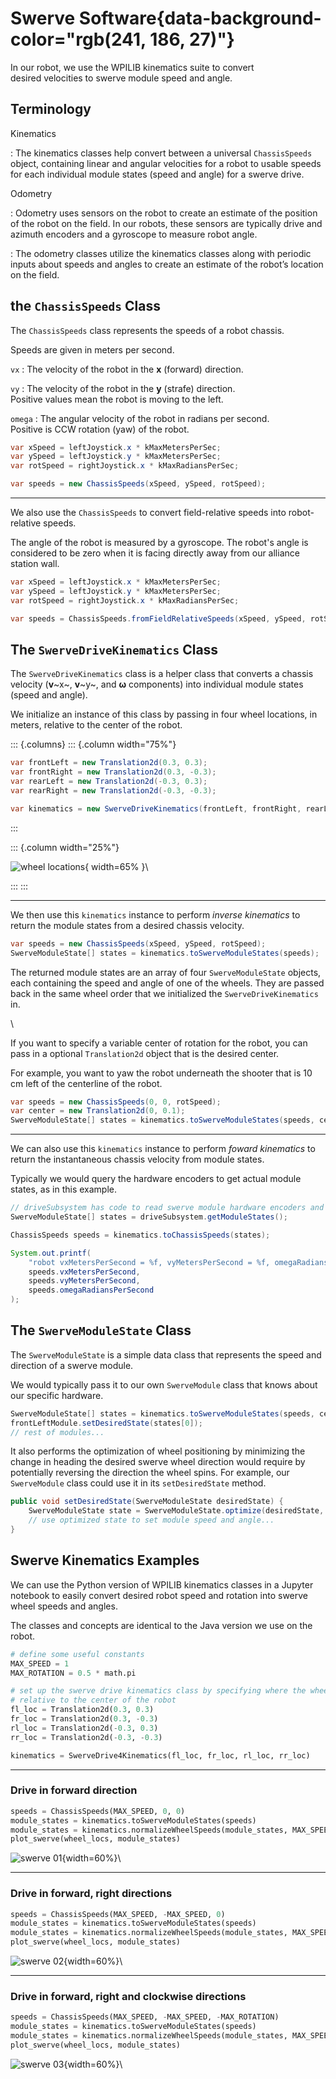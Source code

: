 # Swerve Software{data-background-color="rgb(241, 186, 27)"}

In our robot, we use the WPILIB kinematics suite to convert\
desired velocities to swerve module speed and angle.

## Terminology

Kinematics

: The kinematics classes help convert between a universal `ChassisSpeeds` object, containing linear and angular velocities for a robot to usable speeds for each individual module states (speed and angle) for a swerve drive.

Odometry

: Odometry uses sensors on the robot to create an estimate of the position of the robot on the field. In our robots, these sensors are typically drive and azimuth encoders and a gyroscope to measure robot angle.

: The odometry classes utilize the kinematics classes along with periodic inputs about speeds and angles to create an estimate of the robot’s location on the field.

## the `ChassisSpeeds` Class

The `ChassisSpeeds` class represents the speeds of a robot chassis.

Speeds are given in meters per second.

`vx`
: The velocity of the robot in the **x** (forward) direction.

`vy`
: The velocity of the robot in the **y** (strafe) direction.\
Positive values mean the robot is moving to the left.

`omega`
: The angular velocity of the robot in radians per second.\
Positive is CCW rotation (yaw) of the robot.

```java
var xSpeed = leftJoystick.x * kMaxMetersPerSec;
var ySpeed = leftJoystick.y * kMaxMetersPerSec;
var rotSpeed = rightJoystick.x * kMaxRadiansPerSec;

var speeds = new ChassisSpeeds(xSpeed, ySpeed, rotSpeed);
```

---

We also use the `ChassisSpeeds` to convert field-relative speeds into robot-relative speeds.

The angle of the robot is measured by a gyroscope. The robot's angle is considered to be zero when it is facing directly away from our alliance station wall.

```java
var xSpeed = leftJoystick.x * kMaxMetersPerSec;
var ySpeed = leftJoystick.y * kMaxMetersPerSec;
var rotSpeed = rightJoystick.x * kMaxRadiansPerSec;

var speeds = ChassisSpeeds.fromFieldRelativeSpeeds(xSpeed, ySpeed, rotSpeed, gyro.getRotation2d())
```

## The `SwerveDriveKinematics` Class

The `SwerveDriveKinematics` class is a helper class that converts a chassis velocity (**v**~x~, **v**~y~, and **ω** components) into individual module states (speed and angle).

We initialize an instance of this class by passing in four wheel locations, in meters, relative to the center of the robot.

::: {.columns}
::: {.column width="75%"}

```java
var frontLeft = new Translation2d(0.3, 0.3);
var frontRight = new Translation2d(0.3, -0.3);
var rearLeft = new Translation2d(-0.3, 0.3);
var rearRight = new Translation2d(-0.3, -0.3);

var kinematics = new SwerveDriveKinematics(frontLeft, frontRight, rearLeft, rearRight);
```

:::

::: {.column width="25%"}

![wheel locations](img/swerve-software/wheel-locations.svg){ width=65% }\

:::
:::

---

We then use this `kinematics` instance to perform _inverse kinematics_ to return the module states from a desired chassis velocity.

```java
var speeds = new ChassisSpeeds(xSpeed, ySpeed, rotSpeed);
SwerveModuleState[] states = kinematics.toSwerveModuleStates(speeds);
```

The returned module states are an array of four `SwerveModuleState` objects, each containing the speed and angle of one of the wheels. They are passed back in the same wheel order that we initialized the `SwerveDriveKinematics` in.

\

If you want to specify a variable center of rotation for the robot, you can pass in a optional `Translation2d` object that is the desired center.

For example, you want to yaw the robot underneath the shooter that is 10 cm left of the centerline of the robot.

```java
var speeds = new ChassisSpeeds(0, 0, rotSpeed);
var center = new Translation2d(0, 0.1);
SwerveModuleState[] states = kinematics.toSwerveModuleStates(speeds, center);
```

---

We can also use this `kinematics` instance to perform _foward kinematics_ to return the instantaneous chassis velocity from module states.

Typically we would query the hardware encoders to get actual module states, as in this example.

```java
// driveSubsystem has code to read swerve module hardware encoders and converts to module states
SwerveModuleState[] states = driveSubsystem.getModuleStates();

ChassisSpeeds speeds = kinematics.toChassisSpeeds(states);

System.out.printf(
    "robot vxMetersPerSecond = %f, vyMetersPerSecond = %f, omegaRadiansPerSecond = %f %n",
    speeds.vxMetersPerSecond,
    speeds.vyMetersPerSecond,
    speeds.omegaRadiansPerSecond
);
```

## The `SwerveModuleState` Class

The `SwerveModuleState` is a simple data class that represents the speed and direction of a swerve module.

We would typically pass it to our own `SwerveModule` class that knows about our specific hardware.

```java
SwerveModuleState[] states = kinematics.toSwerveModuleStates(speeds, center);
frontLeftModule.setDesiredState(states[0]);
// rest of modules...
```

It also performs the optimization of wheel positioning by minimizing the change in heading the desired swerve wheel direction would require by potentially reversing the direction the wheel spins. For example, our `SwerveModule` class could use it in its `setDesiredState` method.

```java
public void setDesiredState(SwerveModuleState desiredState) {
    SwerveModuleState state = SwerveModuleState.optimize(desiredState, new Rotation2d(azimuth.getEncoderValue()));
    // use optimized state to set module speed and angle...
}
```

## Swerve Kinematics Examples

We can use the Python version of WPILIB kinematics classes in a Jupyter notebook to easily convert desired robot speed and rotation into swerve wheel speeds and angles.

The classes and concepts are identical to the Java version we use on the robot.

```python
# define some useful constants
MAX_SPEED = 1
MAX_ROTATION = 0.5 * math.pi

# set up the swerve drive kinematics class by specifying where the wheels are
# relative to the center of the robot
fl_loc = Translation2d(0.3, 0.3)
fr_loc = Translation2d(0.3, -0.3)
rl_loc = Translation2d(-0.3, 0.3)
rr_loc = Translation2d(-0.3, -0.3)

kinematics = SwerveDrive4Kinematics(fl_loc, fr_loc, rl_loc, rr_loc)
```

---

### Drive in forward direction

```python
speeds = ChassisSpeeds(MAX_SPEED, 0, 0)
module_states = kinematics.toSwerveModuleStates(speeds)
module_states = kinematics.normalizeWheelSpeeds(module_states, MAX_SPEED)
plot_swerve(wheel_locs, module_states)
```

![swerve 01](img/swerve-software/swerve-01.svg){width=60%}\

---

### Drive in forward, right directions

```python
speeds = ChassisSpeeds(MAX_SPEED, -MAX_SPEED, 0)
module_states = kinematics.toSwerveModuleStates(speeds)
module_states = kinematics.normalizeWheelSpeeds(module_states, MAX_SPEED)
plot_swerve(wheel_locs, module_states)
```

![swerve 02](img/swerve-software/swerve-02.svg){width=60%}\

---

### Drive in forward, right and clockwise directions

```python
speeds = ChassisSpeeds(MAX_SPEED, -MAX_SPEED, -MAX_ROTATION)
module_states = kinematics.toSwerveModuleStates(speeds)
module_states = kinematics.normalizeWheelSpeeds(module_states, MAX_SPEED)
plot_swerve(wheel_locs, module_states)
```

![swerve 03](img/swerve-software/swerve-03.svg){width=60%}\
